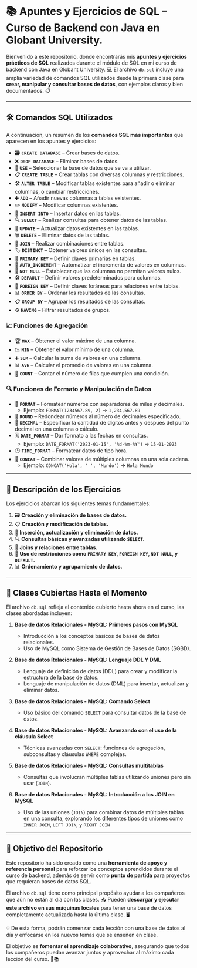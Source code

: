 # 📚 Apuntes y Ejercicios de SQL – Curso de Backend con Java en Globant University.

Bienvenido a este repositorio, donde encontrarás mis **apuntes y ejercicios prácticos de SQL** realizados durante el módulo de SQL en mi curso de backend con Java en Globant University. 💻 El archivo `db.sql` incluye una amplia variedad de comandos SQL utilizados desde la primera clase para **crear, manipular y consultar bases de datos**, con ejemplos claros y bien documentados. 📋

---

## 🛠️ Comandos SQL Utilizados

A continuación, un resumen de los **comandos SQL más importantes** que aparecen en los apuntes y ejercicios:

- 🗃️ **`CREATE DATABASE`** – Crear bases de datos.
- ❌ **`DROP DATABASE`** – Eliminar bases de datos.
- 📂 **`USE`** – Seleccionar la base de datos que se va a utilizar.
- 📋 **`CREATE TABLE`** – Crear tablas con diversas columnas y restricciones.
- 🛠️ **`ALTER TABLE`** – Modificar tablas existentes para añadir o eliminar columnas, o cambiar restricciones.
- ➕ **`ADD`** – Añadir nuevas columnas a tablas existentes.
- ✏️ **`MODIFY`** – Modificar columnas existentes.
- 📝 **`INSERT INTO`** – Insertar datos en las tablas.
- 🔍 **`SELECT`** – Realizar consultas para obtener datos de las tablas.
- 🔄 **`UPDATE`** – Actualizar datos existentes en las tablas.
- 🗑️ **`DELETE`** – Eliminar datos de las tablas.
- 🔗 **`JOIN`** – Realizar combinaciones entre tablas.
- 🏷️ **`DISTINCT`** – Obtener valores únicos en las consultas.
- 🔑 **`PRIMARY KEY`** – Definir claves primarias en tablas.
- 🚀 **`AUTO_INCREMENT`** – Automatizar el incremento de valores en columnas.
- 🚫 **`NOT NULL`** – Establecer que las columnas no permitan valores nulos.
- 🛠️ **`DEFAULT`** – Definir valores predeterminados para columnas.
- 🔐 **`FOREIGN KEY`** – Definir claves foráneas para relaciones entre tablas.
- 📊 **`ORDER BY`** – Ordenar los resultados de las consultas.
- 📋 **`GROUP BY`** – Agrupar los resultados de las consultas.
- ⚙️ **`HAVING`** – Filtrar resultados de grupos.

### 📈 Funciones de Agregación

- 🏆 **`MAX`** – Obtener el valor máximo de una columna.
- 📉 **`MIN`** – Obtener el valor mínimo de una columna.
- ➕ **`SUM`** – Calcular la suma de valores en una columna.
- 📊 **`AVG`** – Calcular el promedio de valores en una columna.
- 🔢 **`COUNT`** – Contar el número de filas que cumplen una condición.

### 🔍 Funciones de Formato y Manipulación de Datos

- 🔢 **`FORMAT`** – Formatear números con separadores de miles y decimales.
  - Ejemplo: `FORMAT(1234567.89, 2)` → `1,234,567.89`
- 🎯 **`ROUND`** – Redondear números al número de decimales especificado.
- 💯 **`DECIMAL`** – Especificar la cantidad de dígitos antes y después del punto decimal en una columna o cálculo.
- 🗓️ **`DATE_FORMAT`** – Dar formato a las fechas en consultas.
  - Ejemplo: `DATE_FORMAT('2023-01-15', '%d-%m-%Y')` → `15-01-2023`
- 🕒 **`TIME_FORMAT`** – Formatear datos de tipo hora.
- 🔡 **`CONCAT`** – Combinar valores de múltiples columnas en una sola cadena.
  - Ejemplo: `CONCAT('Hola', ' ', 'Mundo')` → `Hola Mundo`

---

## 📖 Descripción de los Ejercicios

Los ejercicios abarcan los siguientes temas fundamentales:

1. 🗃️ **Creación y eliminación de bases de datos.**
2. 📋 **Creación y modificación de tablas.**
3. 📝 **Inserción, actualización y eliminación de datos.**
4. 🔍 **Consultas básicas y avanzadas utilizando `SELECT`.**
5. 🔗 **Joins y relaciones entre tablas.**
6. 🔑 **Uso de restricciones como `PRIMARY KEY`, `FOREIGN KEY`, `NOT NULL`, y `DEFAULT`.**
7. 📊 **Ordenamiento y agrupamiento de datos.**

---

## 📝 Clases Cubiertas Hasta el Momento

El archivo `db.sql` refleja el contenido cubierto hasta ahora en el curso, las clases abordadas incluyen:

1. **Base de datos Relacionales - MySQL: Primeros pasos con MySQL**

   - Introducción a los conceptos básicos de bases de datos relacionales.
   - Uso de MySQL como Sistema de Gestión de Bases de Datos (SGBD).

2. **Base de datos Relacionales - MySQL: Lenguaje DDL Y DML**

   - Lenguaje de definición de datos (DDL) para crear y modificar la estructura de la base de datos.
   - Lenguaje de manipulación de datos (DML) para insertar, actualizar y eliminar datos.

3. **Base de datos Relacionales - MySQL: Comando Select**

   - Uso básico del comando `SELECT` para consultar datos de la base de datos.

4. **Base de datos Relacionales - MySQL: Avanzando con el uso de la cláusula Select**

   - Técnicas avanzadas con `SELECT`: funciones de agregación, subconsultas y cláusulas `WHERE` complejas.

5. **Base de datos Relacionales - MySQL: Consultas multitablas**

   - Consultas que involucran múltiples tablas utilizando uniones pero sin usar (`JOIN`).

6. **Base de datos Relacionales - MySQL: Introducción a los JOIN en MySQL**
   - Uso de las uniones (`JOIN`) para combinar datos de múltiples tablas en una consulta, explorando los diferentes tipos de uniones como `INNER JOIN`, `LEFT JOIN`, y `RIGHT JOIN`

---

## 🎯 Objetivo del Repositorio

Este repositorio ha sido creado como una **herramienta de apoyo y referencia personal** para reforzar los conceptos aprendidos durante el curso de backend, además de servir como **punto de partida** para proyectos que requieran bases de datos SQL.

El archivo `db.sql` tiene como principal propósito ayudar a los compañeros que aún no están al día con las clases. 📥 Pueden **descargar y ejecutar este archivo en sus máquinas locales** para tener una base de datos completamente actualizada hasta la última clase. 🖥️

💡 De esta forma, podrán comenzar cada lección con una base de datos al día y enfocarse en los nuevos temas que se enseñen en clase.

El objetivo es **fomentar el aprendizaje colaborativo**, asegurando que todos los compañeros puedan avanzar juntos y aprovechar al máximo cada lección del curso. 🤝📚
